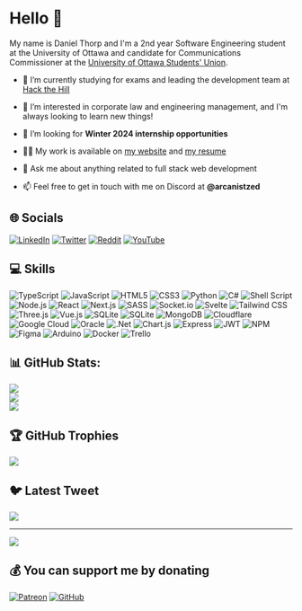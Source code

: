 # Hello 👋

My name is Daniel Thorp and I'm a 2nd year Software Engineering student at the University of Ottawa and candidate for Communications Commissioner at the [University of Ottawa Students' Union](https://seuo-uosu.com/).

- 🔭 I’m currently studying for exams and leading the development team at [Hack the Hill](https://hackthehill.com)

- 🌱 I’m interested in corporate law and engineering management, and I'm always looking to learn new things!

- 🤝 I’m looking for **Winter 2024 internship opportunities**

- 👨‍💻 My work is available on [my website](https://arcanist.me) and [my resume](https://arcanist.me/resume)

- 💬 Ask me about anything related to full stack web development

- 📫 Feel free to get in touch with me on Discord at **@arcanistzed**

## 🌐 Socials
[![LinkedIn](https://img.shields.io/badge/LinkedIn-%230077B5.svg?logo=linkedin&logoColor=white)](https://linkedin.com/in/arcanistzed) [![Twitter](https://img.shields.io/badge/Twitter-%231DA1F2.svg?logo=Twitter&logoColor=white)](https://twitter.com/arcanistzed)  [![Reddit](https://img.shields.io/badge/Reddit-%23FF4500.svg?logo=Reddit&logoColor=white)](https://reddit.com/user/arcanistzed) [![YouTube](https://img.shields.io/badge/YouTube-%23FF0000.svg?logo=YouTube&logoColor=white)](https://youtube.com/@arcanistzed)

## 💻 Skills


![TypeScript](https://img.shields.io/badge/TypeScript-%23007ACC.svg?style=flat-square&logo=typescript&logoColor=white) ![JavaScript](https://img.shields.io/badge/JavaScript-%23323330.svg?style=flat-square&logo=javascript&logoColor=%23F7DF1E) ![HTML5](https://img.shields.io/badge/HTML5-%23E34F26.svg?style=flat-square&logo=html5&logoColor=white) ![CSS3](https://img.shields.io/badge/CSS3-%231572B6.svg?style=flat-square&logo=css3&logoColor=white) ![Python](https://img.shields.io/badge/Python-3670A0?style=flat-square&logo=python&logoColor=ffdd54) ![C#](https://img.shields.io/badge/C%23-%23239120.svg?style=flat-square&logo=c-sharp&logoColor=white) ![Shell Script](https://img.shields.io/badge/Shell-%233E474A.svg?style=flat-square&logo=gnu-bash&logoColor=white) ![Node.js](https://img.shields.io/badge/Node.js-6DA55F?style=flat-square&logo=node.js&logoColor=white) ![React](https://img.shields.io/badge/React-%2320232a.svg?style=flat-square&logo=react&logoColor=%2361DAFB) ![Next.js](https://img.shields.io/badge/Next-black?style=flat-square&logo=next.js&logoColor=white) ![SASS](https://img.shields.io/badge/SASS-hotpink.svg?style=flat-square&logo=SASS&logoColor=white) ![Socket.io](https://img.shields.io/badge/Socket.io-black?style=flat-square&logo=socket.io&badgeColor=010101) ![Svelte](https://img.shields.io/badge/Svelte-%23f1413d.svg?style=flat-square&logo=svelte&logoColor=white) ![Tailwind CSS](https://img.shields.io/badge/Tailwind-%2338B2AC.svg?style=flat-square&logo=tailwind-css&logoColor=white) ![Three.js](https://img.shields.io/badge/Three.js-black?style=flat-square&logo=three.js&logoColor=white) ![Vue.js](https://img.shields.io/badge/Vue-%2335495e.svg?style=flat-square&logo=vuedotjs&logoColor=%234FC08D) ![SQLite](https://img.shields.io/badge/MySQL-4479A1.svg?style=flat-square&logo=mysql&logoColor=white) ![SQLite](https://img.shields.io/badge/SQLite-%2307405e.svg?style=flat-square&logo=sqlite&logoColor=white) ![MongoDB](https://img.shields.io/badge/MongoDB-%234ea94b.svg?style=flat-square&logo=mongodb&logoColor=white) ![Cloudflare](https://img.shields.io/badge/Cloudflare-F38020?style=flat-square&logo=Cloudflare&logoColor=white) ![Google Cloud](https://img.shields.io/badge/Google%20Cloud-%234285F4.svg?style=flat-square&logo=google-cloud&logoColor=white) ![Oracle](https://img.shields.io/badge/Oracle-F80000?style=flat-square&logo=oracle&logoColor=white) ![.Net](https://img.shields.io/badge/.NET-5C2D91?style=flat-square&logo=.net&logoColor=white) ![Chart.js](https://img.shields.io/badge/Chart.js-F5788D.svg?style=flat-square&logo=chart.js&logoColor=white) ![Express](https://img.shields.io/badge/Express-%23404d59.svg?style=flat-square&logo=express&logoColor=%2361DAFB) ![JWT](https://img.shields.io/badge/JWT-black?style=flat-square&logo=JSON%20web%20tokens) ![NPM](https://img.shields.io/badge/NPM-%23000000.svg?style=flat-square&logo=npm&logoColor=white) ![Figma](https://img.shields.io/badge/Figma-%23F24E1E.svg?style=flat-square&logo=figma&logoColor=white) ![Arduino](https://img.shields.io/badge/-Arduino-00979D?style=flat-square&logo=Arduino&logoColor=white) ![Docker](https://img.shields.io/badge/Docker-%230db7ed.svg?style=flat-square&logo=docker&logoColor=white) ![Trello](https://img.shields.io/badge/Trello-%23026AA7.svg?style=flat-square&logo=Trello&logoColor=white)

## 📊 GitHub Stats:
![](https://github-readme-stats.vercel.app/api?username=arcanistzed&theme=dark&hide_border=false&include_all_commits=true&count_private=true)<br/>
![](https://github-readme-streak-stats.herokuapp.com/?user=arcanistzed&theme=dark&hide_border=false)<br/>
![](https://github-readme-stats.vercel.app/api/top-langs/?username=arcanistzed&theme=dark&hide_border=false&include_all_commits=true&count_private=true&layout=compact)

## 🏆 GitHub Trophies
![](https://github-profile-trophy.vercel.app/?username=arcanistzed&theme=onedark&no-frame=true&no-bg=true&margin-w=4)

## 🐦 Latest Tweet
[![](https://gtce.itsvg.in/api?username=arcanistzed)](https://gtce.itsvg.in)

---
[![](https://visitcount.itsvg.in/api?id=arcanistzed&icon=1&color=6)](https://visitcount.itsvg.in)

## 💰 You can support me by donating
[![Patreon](https://img.shields.io/badge/Patreon-F96854?style=flat-quare&logo=patreon&logoColor=white)](https://patreon.com/arcanistzed) 
[![GitHub](https://img.shields.io/badge/GitHub-333333?style=flat-quare&logo=github&logoColor=white)](https://github.com/sponsors/arcanistzed)
